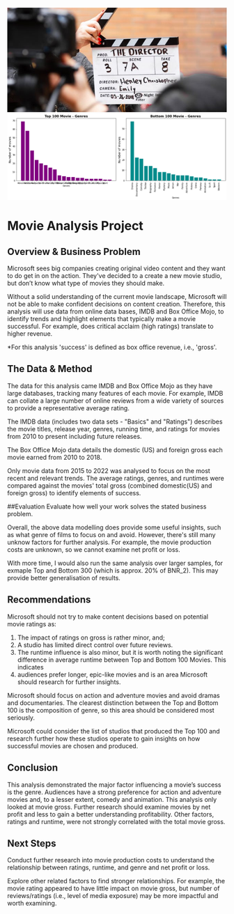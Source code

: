 ![example](images/director_shot.jpeg)  ![genresgraph](images/Genres_Top_n_Bottom.png)


# Movie Analysis Project

## Overview & Business Problem
Microsoft sees big companies creating original video content and they want to do get in on the action. They've decided to a create a new movie studio, but don’t know what type of movies they should make.

Without a solid understanding of the current movie landscape, Microsoft will not be able to make confident decisions on content creation. Therefore, this analysis will use data from online data bases, IMDB and Box Office Mojo, to identify trends and highlight elements that typically make a movie successful. For example, does critical acclaim (high ratings) translate to higher revenue.

*For this analysis 'success' is defined as box office revenue, i.e., 'gross'.

## The Data & Method
The data for this analysis came IMDB and Box Office Mojo as they have large databases, tracking many features of each movie. For example, IMDB can collate a large number of online reviews from a wide variety of sources to provide a representative average rating.

The IMDB data (includes two data sets - "Basics" and "Ratings") describes the movie titles, release year, genres, running time, and ratings for movies from 2010 to present including future releases.

The Box Office Mojo data details the domestic (US) and foreign gross each movie earned from 2010 to 2018.

Only movie data from 2015 to 2022 was analysed to focus on the most recent and relevant trends. The average ratings, genres, and runtimes were compared against the movies' total gross (combined domestic(US) and foreign gross) to identify elements of success.

##Evaluation
Evaluate how well your work solves the stated business problem.

Overall, the above data modelling does provide some useful insights, such as what genre of films to focus on and avoid. However, there's still many unknow factors for further analysis. For example, the movie production costs are unknown, so we cannot examine net profit or loss.

With more time, I would also run the same analysis over larger samples, for exmaple Top and Bottom 300 (which is approx. 20% of BNR_2). This may provide better generalisation of results.

## Recommendations
Microsoft should not try to make content decisions based on potential movie ratings as:

 1. The impact of ratings on gross is rather minor, and;
 2. A studio has limited direct control over future reviews.
 3. The runtime influence is also minor, but it is worth noting the significant difference in average runtime between Top and Bottom 100 Movies. This indicates  
 4. audiences prefer longer, epic-like movies and is an area Microsoft should research for further insights.

Microsoft should focus on action and adventure movies and avoid dramas and documentaries. The clearest distinction between the Top and Bottom 100 is the composition of genre, so this area should be considered most seriously.

Microsoft could consider the list of studios that produced the Top 100 and research further how these studios operate to gain insights on how successful movies are chosen and produced.

## Conclusion
This analysis demonstrated the major factor influencing a movie’s success is the genre. Audiences have a strong preference for action and adventure movies and, to a lesser extent, comedy and animation. This analysis only looked at movie gross. Further research should examine movies by net profit and less to gain a better understanding profitability. Other factors, ratings and runtime, were not strongly correlated with the total movie gross.

## Next Steps
Conduct further research into movie production costs to understand the relationship between ratings, runtime, and genre and net profit or loss.

Explore other related factors to find stronger relationships. For example, the movie rating appeared to have little impact on movie gross, but number of reviews/ratings (i.e., level of media exposure) may be more impactful and worth examining.
